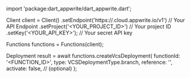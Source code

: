 import 'package:dart_appwrite/dart_appwrite.dart';

Client client = Client()
    .setEndpoint('https://<REGION>.cloud.appwrite.io/v1') // Your API Endpoint
    .setProject('<YOUR_PROJECT_ID>') // Your project ID
    .setKey('<YOUR_API_KEY>'); // Your secret API key

Functions functions = Functions(client);

Deployment result = await functions.createVcsDeployment(
    functionId: '<FUNCTION_ID>',
    type: VCSDeploymentType.branch,
    reference: '<REFERENCE>',
    activate: false, // (optional)
);
